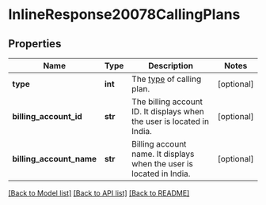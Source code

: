 # InlineResponse20078CallingPlans

## Properties
Name | Type | Description | Notes
------------ | ------------- | ------------- | -------------
**type** | **int** | The [type](https://marketplace.zoom.us/docs/api-reference/other-references/plans#zoom-phone-calling-plans) of calling plan.  | [optional] 
**billing_account_id** | **str** | The billing account ID. It displays when the user is located in India. | [optional] 
**billing_account_name** | **str** | Billing account name. It displays when the user is located in India. | [optional] 

[[Back to Model list]](../README.md#documentation-for-models) [[Back to API list]](../README.md#documentation-for-api-endpoints) [[Back to README]](../README.md)


